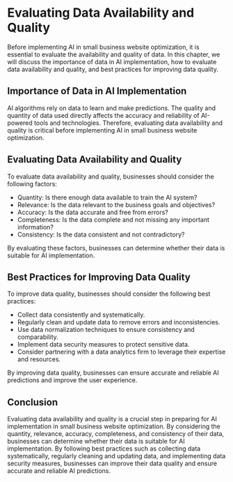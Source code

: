 Evaluating Data Availability and Quality
===========================================================================================================================

Before implementing AI in small business website optimization, it is essential to evaluate the availability and quality of data. In this chapter, we will discuss the importance of data in AI implementation, how to evaluate data availability and quality, and best practices for improving data quality.

Importance of Data in AI Implementation
---------------------------------------

AI algorithms rely on data to learn and make predictions. The quality and quantity of data used directly affects the accuracy and reliability of AI-powered tools and technologies. Therefore, evaluating data availability and quality is critical before implementing AI in small business website optimization.

Evaluating Data Availability and Quality
----------------------------------------

To evaluate data availability and quality, businesses should consider the following factors:

* Quantity: Is there enough data available to train the AI system?
* Relevance: Is the data relevant to the business goals and objectives?
* Accuracy: Is the data accurate and free from errors?
* Completeness: Is the data complete and not missing any important information?
* Consistency: Is the data consistent and not contradictory?

By evaluating these factors, businesses can determine whether their data is suitable for AI implementation.

Best Practices for Improving Data Quality
-----------------------------------------

To improve data quality, businesses should consider the following best practices:

* Collect data consistently and systematically.
* Regularly clean and update data to remove errors and inconsistencies.
* Use data normalization techniques to ensure consistency and comparability.
* Implement data security measures to protect sensitive data.
* Consider partnering with a data analytics firm to leverage their expertise and resources.

By improving data quality, businesses can ensure accurate and reliable AI predictions and improve the user experience.

Conclusion
----------

Evaluating data availability and quality is a crucial step in preparing for AI implementation in small business website optimization. By considering the quantity, relevance, accuracy, completeness, and consistency of their data, businesses can determine whether their data is suitable for AI implementation. By following best practices such as collecting data systematically, regularly cleaning and updating data, and implementing data security measures, businesses can improve their data quality and ensure accurate and reliable AI predictions.


